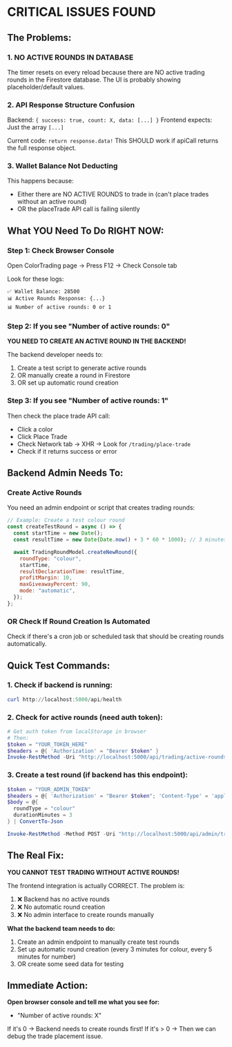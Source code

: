 # CRITICAL ISSUES FOUND

## The Problems:

### 1. **NO ACTIVE ROUNDS IN DATABASE**

The timer resets on every reload because there are NO active trading rounds in the Firestore database. The UI is probably showing placeholder/default values.

### 2. **API Response Structure Confusion**

Backend: `{ success: true, count: X, data: [...] }`
Frontend expects: Just the array `[...]`

Current code: `return response.data!`
This SHOULD work if apiCall returns the full response object.

### 3. **Wallet Balance Not Deducting**

This happens because:

- Either there are NO ACTIVE ROUNDS to trade in (can't place trades without an active round)
- OR the placeTrade API call is failing silently

## What YOU Need To Do RIGHT NOW:

### Step 1: Check Browser Console

Open ColorTrading page → Press F12 → Check Console tab

Look for these logs:

```
✅ Wallet Balance: 28500
📊 Active Rounds Response: {...}
📊 Number of active rounds: 0 or 1
```

### Step 2: If you see "Number of active rounds: 0"

**YOU NEED TO CREATE AN ACTIVE ROUND IN THE BACKEND!**

The backend developer needs to:

1. Create a test script to generate active rounds
2. OR manually create a round in Firestore
3. OR set up automatic round creation

### Step 3: If you see "Number of active rounds: 1"

Then check the place trade API call:

- Click a color
- Click Place Trade
- Check Network tab → XHR → Look for `/trading/place-trade`
- Check if it returns success or error

## Backend Admin Needs To:

### Create Active Rounds

You need an admin endpoint or script that creates trading rounds:

```javascript
// Example: Create a test colour round
const createTestRound = async () => {
  const startTime = new Date();
  const resultTime = new Date(Date.now() + 3 * 60 * 1000); // 3 minutes from now

  await TradingRoundModel.createNewRound({
    roundType: "colour",
    startTime,
    resultDeclarationTime: resultTime,
    profitMargin: 10,
    maxGiveawayPercent: 90,
    mode: "automatic",
  });
};
```

### OR Check If Round Creation Is Automated

Check if there's a cron job or scheduled task that should be creating rounds automatically.

## Quick Test Commands:

### 1. Check if backend is running:

```powershell
curl http://localhost:5000/api/health
```

### 2. Check for active rounds (need auth token):

```powershell
# Get auth token from localStorage in browser
# Then:
$token = "YOUR_TOKEN_HERE"
$headers = @{ 'Authorization' = "Bearer $token" }
Invoke-RestMethod -Uri "http://localhost:5000/api/trading/active-rounds?roundType=colour" -Headers $headers
```

### 3. Create a test round (if backend has this endpoint):

```powershell
$token = "YOUR_ADMIN_TOKEN"
$headers = @{ 'Authorization' = "Bearer $token"; 'Content-Type' = 'application/json' }
$body = @{
  roundType = "colour"
  durationMinutes = 3
} | ConvertTo-Json

Invoke-RestMethod -Method POST -Uri "http://localhost:5000/api/admin/trading/create-round" -Headers $headers -Body $body
```

## The Real Fix:

**YOU CANNOT TEST TRADING WITHOUT ACTIVE ROUNDS!**

The frontend integration is actually CORRECT. The problem is:

1. ❌ Backend has no active rounds
2. ❌ No automatic round creation
3. ❌ No admin interface to create rounds manually

**What the backend team needs to do:**

1. Create an admin endpoint to manually create test rounds
2. Set up automatic round creation (every 3 minutes for colour, every 5 minutes for number)
3. OR create some seed data for testing

## Immediate Action:

**Open browser console and tell me what you see for:**

- "Number of active rounds: X"

If it's 0 → Backend needs to create rounds first!
If it's > 0 → Then we can debug the trade placement issue.
